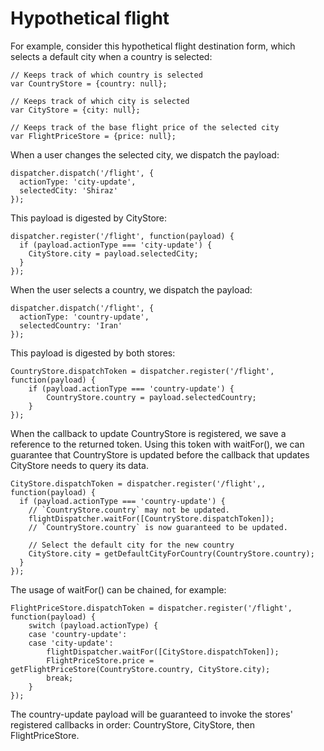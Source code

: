 # Hypothetical flight

For example, consider this hypothetical flight destination form, which selects a default city when a country is selected:

	// Keeps track of which country is selected
	var CountryStore = {country: null};
	
	// Keeps track of which city is selected
	var CityStore = {city: null};
	
	// Keeps track of the base flight price of the selected city
	var FlightPriceStore = {price: null};

When a user changes the selected city, we dispatch the payload:

	dispatcher.dispatch('/flight', {
	  actionType: 'city-update',
	  selectedCity: 'Shiraz'
	});

This payload is digested by CityStore:

	dispatcher.register('/flight', function(payload) {
	  if (payload.actionType === 'city-update') {
		CityStore.city = payload.selectedCity;
	  }
	});

When the user selects a country, we dispatch the payload:

	dispatcher.dispatch('/flight', {
	  actionType: 'country-update',
	  selectedCountry: 'Iran'
	});

This payload is digested by both stores:

	CountryStore.dispatchToken = dispatcher.register('/flight', function(payload) {
		if (payload.actionType === 'country-update') {
			CountryStore.country = payload.selectedCountry;
		}
	});

When the callback to update CountryStore is registered, we save a reference to the returned token. Using this token with waitFor(), we can guarantee that CountryStore is updated before the callback that updates CityStore needs to query its data.

	CityStore.dispatchToken = dispatcher.register('/flight',, function(payload) {
	  if (payload.actionType === 'country-update') {
		// `CountryStore.country` may not be updated.
		flightDispatcher.waitFor([CountryStore.dispatchToken]);
		// `CountryStore.country` is now guaranteed to be updated.
	
		// Select the default city for the new country
		CityStore.city = getDefaultCityForCountry(CountryStore.country);
	  }
	});

The usage of waitFor() can be chained, for example:

	FlightPriceStore.dispatchToken = dispatcher.register('/flight', function(payload) {
		switch (payload.actionType) {
		case 'country-update':
		case 'city-update':
			flightDispatcher.waitFor([CityStore.dispatchToken]);
			FlightPriceStore.price = getFlightPriceStore(CountryStore.country, CityStore.city);
			break;
		}
	});

The country-update payload will be guaranteed to invoke the stores' registered callbacks in order: CountryStore, CityStore, then FlightPriceStore.
